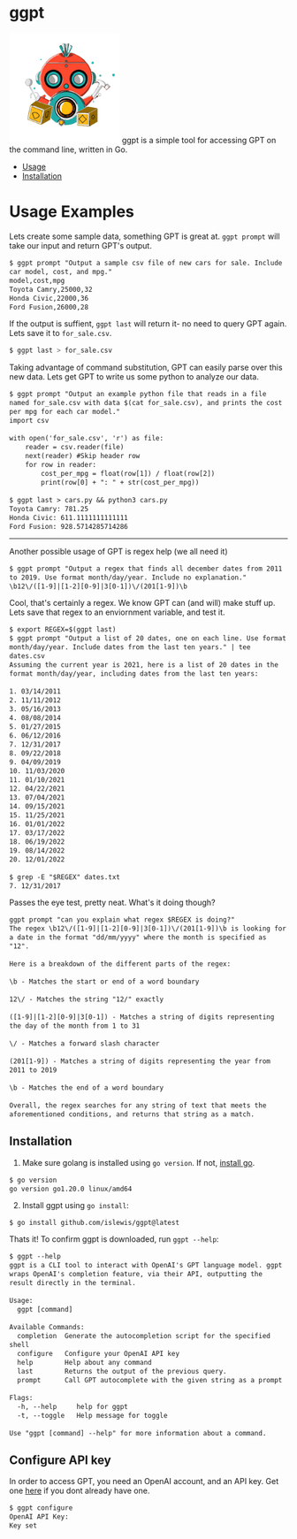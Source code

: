 #  ggpt
<img src="https://github.com/islewis/ggpt/raw/main/logo/logo1.png" width="200">
ggpt is a simple tool for accessing GPT on the command line, written in Go.


* [Usage](#usage-examples)
* [Installation](#installation)

# Usage Examples

Lets create some sample data, something GPT is great at. `ggpt prompt` will take our input and return GPT's output.
```
$ ggpt prompt "Output a sample csv file of new cars for sale. Include car model, cost, and mpg."
model,cost,mpg
Toyota Camry,25000,32
Honda Civic,22000,36
Ford Fusion,26000,28
```
If the output is suffient, `ggpt last` will return it- no need to query GPT again. Lets save it to `for_sale.csv`.
```bash
$ ggpt last > for_sale.csv
```
Taking advantage of command substitution, GPT can easily parse over this new data. Lets get GPT to write us some python to analyze our data.
```
$ ggpt prompt "Output an example python file that reads in a file named for_sale.csv with data $(cat for_sale.csv), and prints the cost per mpg for each car model."
import csv

with open('for_sale.csv', 'r') as file:
    reader = csv.reader(file)
    next(reader) #Skip header row
    for row in reader:
        cost_per_mpg = float(row[1]) / float(row[2])
        print(row[0] + ": " + str(cost_per_mpg))

$ ggpt last > cars.py && python3 cars.py
Toyota Camry: 781.25
Honda Civic: 611.1111111111111
Ford Fusion: 928.5714285714286
``` 
-------

Another possible usage of GPT is regex help (we all need it)
```
$ ggpt prompt "Output a regex that finds all december dates from 2011 to 2019. Use format month/day/year. Include no explanation."
\b12\/([1-9]|[1-2][0-9]|3[0-1])\/(201[1-9])\b
```
Cool, that's certainly a regex. We know GPT can (and will) make stuff up. Lets save that regex to an enviornment variable, and test it.
```
$ export REGEX=$(ggpt last)
$ ggpt prompt "Output a list of 20 dates, one on each line. Use format month/day/year. Include dates from the last ten years." | tee dates.csv
Assuming the current year is 2021, here is a list of 20 dates in the format month/day/year, including dates from the last ten years:

1. 03/14/2011
2. 11/11/2012
3. 05/16/2013
4. 08/08/2014
5. 01/27/2015
6. 06/12/2016
7. 12/31/2017
8. 09/22/2018                                                                                         
9. 04/09/2019
10. 11/03/2020
11. 01/10/2021
12. 04/22/2021
13. 07/04/2021
14. 09/15/2021
15. 11/25/2021
16. 01/01/2022
17. 03/17/2022
18. 06/19/2022
19. 08/14/2022
20. 12/01/2022

$ grep -E "$REGEX" dates.txt
7. 12/31/2017
```
Passes the eye test, pretty neat. What's it doing though?
```
ggpt prompt "can you explain what regex $REGEX is doing?"
The regex \b12\/([1-9]|[1-2][0-9]|3[0-1])\/(201[1-9])\b is looking for a date in the format "dd/mm/yyyy" where the month is specified as "12".

Here is a breakdown of the different parts of the regex:

\b - Matches the start or end of a word boundary

12\/ - Matches the string "12/" exactly

([1-9]|[1-2][0-9]|3[0-1]) - Matches a string of digits representing the day of the month from 1 to 31

\/ - Matches a forward slash character

(201[1-9]) - Matches a string of digits representing the year from 2011 to 2019

\b - Matches the end of a word boundary

Overall, the regex searches for any string of text that meets the aforementioned conditions, and returns that string as a match.
```


## Installation

1. Make sure golang is installed using `go version`. If not, [install go](https://go.dev/doc/install).
```
$ go version      
go version go1.20.0 linux/amd64
```
2. Install ggpt using `go install`:
```
$ go install github.com/islewis/ggpt@latest
```
Thats it! To confirm ggpt is downloaded, run `ggpt --help`:
```
$ ggpt --help
ggpt is a CLI tool to interact with OpenAI's GPT language model. ggpt wraps OpenAI's completion feature, via their API, outputting the result directly in the terminal.

Usage:
  ggpt [command]

Available Commands:
  completion  Generate the autocompletion script for the specified shell
  configure   Configure your OpenAI API key
  help        Help about any command
  last        Returns the output of the previous query.
  prompt      Call GPT autocomplete with the given string as a prompt

Flags:
  -h, --help     help for ggpt
  -t, --toggle   Help message for toggle

Use "ggpt [command] --help" for more information about a command.
```

## Configure API key
In order to access GPT, you need an OpenAI account, and an API key. Get one [here](https://platform.openai.com/account/api-keys) if you dont already have one.
```
$ ggpt configure
OpenAI API Key: 
Key set
```
